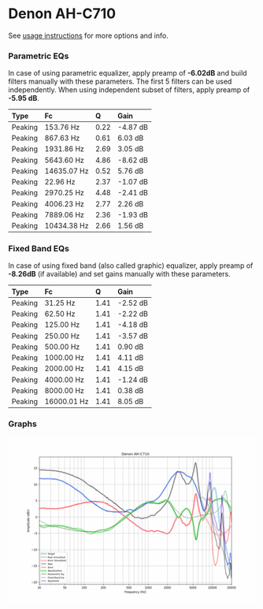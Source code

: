 # Denon AH-C710
See [usage instructions](https://github.com/jaakkopasanen/AutoEq#usage) for more options and info.

### Parametric EQs
In case of using parametric equalizer, apply preamp of **-6.02dB** and build filters manually
with these parameters. The first 5 filters can be used independently.
When using independent subset of filters, apply preamp of **-5.95 dB**.

| Type    | Fc          |    Q | Gain     |
|:--------|:------------|:-----|:---------|
| Peaking | 153.76 Hz   | 0.22 | -4.87 dB |
| Peaking | 867.63 Hz   | 0.61 | 6.03 dB  |
| Peaking | 1931.86 Hz  | 2.69 | 3.05 dB  |
| Peaking | 5643.60 Hz  | 4.86 | -8.62 dB |
| Peaking | 14635.07 Hz | 0.52 | 5.76 dB  |
| Peaking | 22.96 Hz    | 2.37 | -1.07 dB |
| Peaking | 2970.25 Hz  | 4.48 | -2.41 dB |
| Peaking | 4006.23 Hz  | 2.77 | 2.26 dB  |
| Peaking | 7889.06 Hz  | 2.36 | -1.93 dB |
| Peaking | 10434.38 Hz | 2.66 | 1.56 dB  |

### Fixed Band EQs
In case of using fixed band (also called graphic) equalizer, apply preamp of **-8.26dB**
(if available) and set gains manually with these parameters.

| Type    | Fc          |    Q | Gain     |
|:--------|:------------|:-----|:---------|
| Peaking | 31.25 Hz    | 1.41 | -2.52 dB |
| Peaking | 62.50 Hz    | 1.41 | -2.22 dB |
| Peaking | 125.00 Hz   | 1.41 | -4.18 dB |
| Peaking | 250.00 Hz   | 1.41 | -3.57 dB |
| Peaking | 500.00 Hz   | 1.41 | 0.90 dB  |
| Peaking | 1000.00 Hz  | 1.41 | 4.11 dB  |
| Peaking | 2000.00 Hz  | 1.41 | 4.15 dB  |
| Peaking | 4000.00 Hz  | 1.41 | -1.24 dB |
| Peaking | 8000.00 Hz  | 1.41 | 0.38 dB  |
| Peaking | 16000.01 Hz | 1.41 | 8.05 dB  |

### Graphs
![](./Denon%20AH-C710.png)